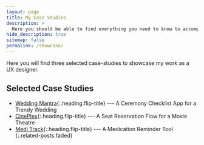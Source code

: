 ```yaml
---
layout: page
title: My Case Studies
description: >
  Here you should be able to find everything you need to know to accomplish the most common tasks when blogging with Hydejack.
hide_description: true
sitemap: false
permalink: /showcase/
---
```


Here you will find three selected case-studies to showcase my work as a UX designer.

## Selected Case Studies
* [Wedding Mantra]{:.heading.flip-title} --- A Ceremony Checklist App for a Trendy Wedding
* [CinePlex]{:.heading.flip-title} --- A Seat Reservation Flow for a Movie Theatre
* [Medi Track]{:.heading.flip-title} --- A Medication Reminder Tool
{:.related-posts.faded}


[medi track]: medi_track.md
[wedding mantra]: wedding_mantra.md
[cineplex]: cineplex.md
